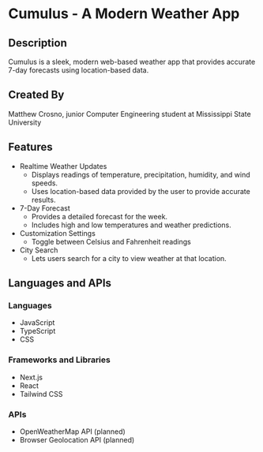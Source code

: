 # Cumulus - A Modern Weather App

## Description
Cumulus is a sleek, modern web-based weather app that provides accurate 7-day forecasts using location-based data.

## Created By
Matthew Crosno, junior Computer Engineering student at Mississippi State University

## Features
- Realtime Weather Updates
  - Displays readings of temperature, precipitation, humidity, and wind speeds.
  - Uses location-based data provided by the user to provide accurate results.
- 7-Day Forecast
  - Provides a detailed forecast for the week.
  - Includes high and low temperatures and weather predictions.
- Customization Settings
  - Toggle between Celsius and Fahrenheit readings
- City Search
  - Lets users search for a city to view weather at that location.

## Languages and APIs
### Languages
- JavaScript
- TypeScript
- CSS

### Frameworks and Libraries
- Next.js
- React
- Tailwind CSS

### APIs
- OpenWeatherMap API (planned)
- Browser Geolocation API (planned)

